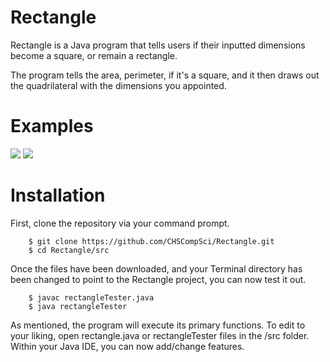 Rectangle
====

Rectangle is a Java program that tells users if their inputted dimensions become a square, or remain a rectangle. 

The program tells the area, perimeter, if it's a square, and it then draws out the quadrilateral with the dimensions you appointed. 

Examples
====

<img src="https://raw.github.com/CHSCompSci/Rectangle/master/bin/Screen%20Shot%202013-01-13%20at%206.40.52%20PM.png"> 
<img src="https://raw.github.com/CHSCompSci/Rectangle/master/bin/Screen%20Shot%202013-01-13%20at%206.40.59%20PM.png">

Installation
====

First, clone the repository via your command prompt.

		$ git clone https://github.com/CHSCompSci/Rectangle.git
		$ cd Rectangle/src

Once the files have been downloaded, and your Terminal directory has been changed to point to the Rectangle project, you can now test it out.

		$ javac rectangleTester.java
		$ java rectangleTester

As mentioned, the program will execute its primary functions. To edit to your liking, open rectangle.java or rectangleTester files in the /src folder. Within your Java IDE, you can now add/change features. 
